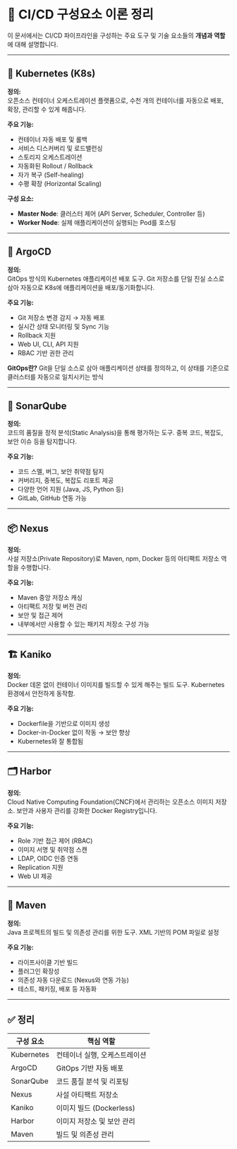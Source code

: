 
# 📘 CI/CD 구성요소 이론 정리

이 문서에서는 CI/CD 파이프라인을 구성하는 주요 도구 및 기술 요소들의 **개념과 역할**에 대해 설명합니다.

---

## 🐳 Kubernetes (K8s)

**정의:**  
오픈소스 컨테이너 오케스트레이션 플랫폼으로, 수천 개의 컨테이너를 자동으로 배포, 확장, 관리할 수 있게 해줍니다.

**주요 기능:**
- 컨테이너 자동 배포 및 롤백
- 서비스 디스커버리 및 로드밸런싱
- 스토리지 오케스트레이션
- 자동화된 Rollout / Rollback
- 자가 복구 (Self-healing)
- 수평 확장 (Horizontal Scaling)

**구성 요소:**
- **Master Node**: 클러스터 제어 (API Server, Scheduler, Controller 등)
- **Worker Node**: 실제 애플리케이션이 실행되는 Pod를 호스팅

---

## 🚀 ArgoCD

**정의:**  
GitOps 방식의 Kubernetes 애플리케이션 배포 도구. Git 저장소를 단일 진실 소스로 삼아 자동으로 K8s에 애플리케이션을 배포/동기화합니다.

**주요 기능:**
- Git 저장소 변경 감지 → 자동 배포
- 실시간 상태 모니터링 및 Sync 기능
- Rollback 지원
- Web UI, CLI, API 지원
- RBAC 기반 권한 관리

**GitOps란?**
Git을 단일 소스로 삼아 애플리케이션 상태를 정의하고, 이 상태를 기준으로 클러스터를 자동으로 일치시키는 방식

---

## 🧪 SonarQube

**정의:**  
코드의 품질을 정적 분석(Static Analysis)을 통해 평가하는 도구. 중복 코드, 복잡도, 보안 이슈 등을 탐지합니다.

**주요 기능:**
- 코드 스멜, 버그, 보안 취약점 탐지
- 커버리지, 중복도, 복잡도 리포트 제공
- 다양한 언어 지원 (Java, JS, Python 등)
- GitLab, GitHub 연동 가능

---

## 📦 Nexus

**정의:**  
사설 저장소(Private Repository)로 Maven, npm, Docker 등의 아티팩트 저장소 역할을 수행합니다.

**주요 기능:**
- Maven 중앙 저장소 캐싱
- 아티팩트 저장 및 버전 관리
- 보안 및 접근 제어
- 내부에서만 사용할 수 있는 패키지 저장소 구성 가능

---

## 🏗️ Kaniko

**정의:**  
Docker 데몬 없이 컨테이너 이미지를 빌드할 수 있게 해주는 빌드 도구. Kubernetes 환경에서 안전하게 동작함.

**주요 기능:**
- Dockerfile을 기반으로 이미지 생성
- Docker-in-Docker 없이 작동 → 보안 향상
- Kubernetes와 잘 통합됨

---

## 🗂️ Harbor

**정의:**  
Cloud Native Computing Foundation(CNCF)에서 관리하는 오픈소스 이미지 저장소. 보안과 사용자 관리를 강화한 Docker Registry입니다.

**주요 기능:**
- Role 기반 접근 제어 (RBAC)
- 이미지 서명 및 취약점 스캔
- LDAP, OIDC 인증 연동
- Replication 지원
- Web UI 제공

---

## 🔧 Maven

**정의:**  
Java 프로젝트의 빌드 및 의존성 관리를 위한 도구. XML 기반의 POM 파일로 설정

**주요 기능:**
- 라이프사이클 기반 빌드
- 플러그인 확장성
- 의존성 자동 다운로드 (Nexus와 연동 가능)
- 테스트, 패키징, 배포 등 자동화

---

## ✅ 정리

| 구성 요소 | 핵심 역할 |
|-----------|------------|
| Kubernetes | 컨테이너 실행, 오케스트레이션 |
| ArgoCD     | GitOps 기반 자동 배포 |
| SonarQube  | 코드 품질 분석 및 리포팅 |
| Nexus      | 사설 아티팩트 저장소 |
| Kaniko     | 이미지 빌드 (Dockerless) |
| Harbor     | 이미지 저장소 및 보안 관리 |
| Maven      | 빌드 및 의존성 관리 |

